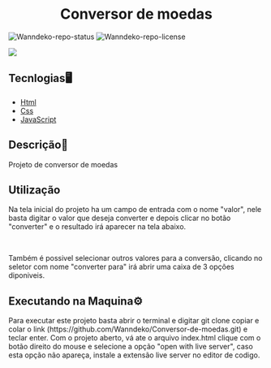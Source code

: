 <h1 align=center>Conversor de moedas</h1>

![Wanndeko-repo-status](https://img.shields.io/badge/Status-Finished-lightgrey?style=for-the-badge&logo=headspace&logoColor=green&color=lightgrey)
![Wanndeko-repo-license](https://img.shields.io/github/license/Luk4x/iManager-json-server?style=for-the-badge&logo=unlicense&logoColor=lightgrey)

<div>
  <img src="https://github.com/Wanndeko/Fortnite-web-site/assets/107483289/b45f425c-e08d-4663-a2ef-c817fc33bb4e">
</div>

<h2>Tecnlogias🖥️</h2>
<ul>
<li><a href=https://developer.mozilla.org/en-US/docs/Web/HTML>Html</a></li>
<li><a href=https://developer.mozilla.org/pt-BR/docs/Learn/Getting_started_with_the_web/CSS_basics>Css</a></li>
<li><a href=https://developer.mozilla.org/pt-BR/docs/web/javascript/guide/introduction>JavaScript</a></li>
</ul>

<h2>Descrição📃</h2>
<p>Projeto de conversor de moedas </p>

<h2>Utilização</h2>
<p>Na tela inicial do projeto ha um campo de entrada com o nome "valor", nele basta digitar o valor que deseja converter e depois clicar no botão "converter" e o resultado irá aparecer na tela abaixo.</p><br>
<p>Também é possivel selecionar outros valores para a conversão, clicando no seletor com nome "converter para" irá abrir uma caixa de 3 opções diponiveis.</p>

<h2>Executando na Maquina⚙️</h2>
<p>Para executar este projeto basta abrir o terminal e digitar git clone copiar e colar o link (https://github.com/Wanndeko/Conversor-de-moedas.git) e teclar enter. Com o projeto aberto,
vá ate o arquivo index.html clique com o botão direito do mouse e selecione a opção "open with live server", caso esta opção não apareça, instale a extensão live server no editor de codigo.</p>
